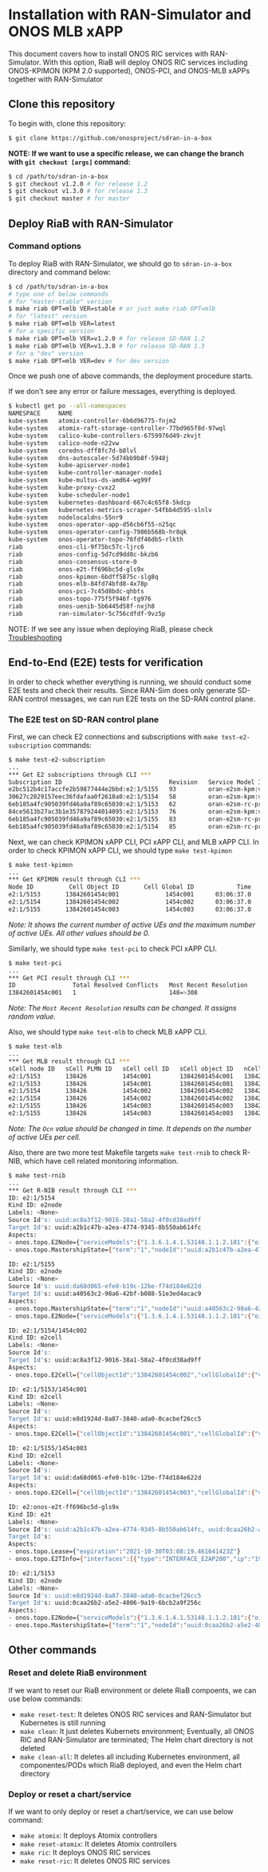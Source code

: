 <!--
SPDX-FileCopyrightText: 2019-present Open Networking Foundation <info@opennetworking.org>

SPDX-License-Identifier: Apache-2.0
-->

# Installation with RAN-Simulator and ONOS MLB xAPP
This document covers how to install ONOS RIC services with RAN-Simulator.
With this option, RiaB will deploy ONOS RIC services including ONOS-KPIMON (KPM 2.0 supported), ONOS-PCI, and ONOS-MLB xAPPs together with RAN-Simulator

## Clone this repository
To begin with, clone this repository:
```bash
$ git clone https://github.com/onosproject/sdran-in-a-box
```
**NOTE: If we want to use a specific release, we can change the branch with `git checkout [args]` command:**
```bash
$ cd /path/to/sdran-in-a-box
$ git checkout v1.2.0 # for release 1.2
$ git checkout v1.3.0 # for release 1.3
$ git checkout master # for master
```

## Deploy RiaB with RAN-Simulator
### Command options
To deploy RiaB with RAN-Simulator, we should go to `sdran-in-a-box` directory and command below:
```bash
$ cd /path/to/sdran-in-a-box
# type one of below commands
# for "master-stable" version
$ make riab OPT=mlb VER=stable # or just make riab OPT=mlb
# for "latest" version
$ make riab OPT=mlb VER=latest
# for a specific version
$ make riab OPT=mlb VER=v1.2.0 # for release SD-RAN 1.2
$ make riab OPT=mlb VER=v1.3.0 # for release SD-RAN 1.3
# for a "dev" version
$ make riab OPT=mlb VER=dev # for dev version
```

Once we push one of above commands, the deployment procedure starts.

If we don't see any error or failure messages, everything is deployed.
```bash
$ kubectl get po --all-namespaces
NAMESPACE     NAME                                                     READY   STATUS    RESTARTS   AGE
kube-system   atomix-controller-6b6d96775-fnjm2                        1/1     Running   0          43m
kube-system   atomix-raft-storage-controller-77bd965f8d-97wql          1/1     Running   0          43m
kube-system   calico-kube-controllers-6759976d49-zkvjt                 1/1     Running   0          3d7h
kube-system   calico-node-n22vw                                        1/1     Running   0          3d7h
kube-system   coredns-dff8fc7d-b8lvl                                   1/1     Running   0          3d7h
kube-system   dns-autoscaler-5d74bb9b8f-5948j                          1/1     Running   0          3d7h
kube-system   kube-apiserver-node1                                     1/1     Running   0          3d8h
kube-system   kube-controller-manager-node1                            1/1     Running   0          3d8h
kube-system   kube-multus-ds-amd64-wg99f                               1/1     Running   0          3d7h
kube-system   kube-proxy-cvxz2                                         1/1     Running   1          3d8h
kube-system   kube-scheduler-node1                                     1/1     Running   0          3d8h
kube-system   kubernetes-dashboard-667c4c65f8-5kdcp                    1/1     Running   0          3d7h
kube-system   kubernetes-metrics-scraper-54fbb4d595-slnlv              1/1     Running   0          3d7h
kube-system   nodelocaldns-55nr9                                       1/1     Running   0          3d7h
kube-system   onos-operator-app-d56cb6f55-n25qc                        1/1     Running   0          43m
kube-system   onos-operator-config-7986b568b-hr8qk                     1/1     Running   0          43m
kube-system   onos-operator-topo-76fdf46db5-rlkth                      1/1     Running   0          43m
riab          onos-cli-9f75bc57c-ljrc6                                 1/1     Running   0          52s
riab          onos-config-5d7cd9dd8c-bkzb6                             3/4     Running   0          52s
riab          onos-consensus-store-0                                   1/1     Running   0          52s
riab          onos-e2t-ff696bc5d-gls9x                                 3/3     Running   0          52s
riab          onos-kpimon-6bdff5875c-slg8q                             2/2     Running   0          52s
riab          onos-mlb-84fd74bfd8-4x78p                                2/2     Running   0          52s
riab          onos-pci-7c45d8bdc-qhbts                                 2/2     Running   0          52s
riab          onos-topo-775f5f946f-tg976                               3/3     Running   0          52s
riab          onos-uenib-5b6445d58f-nxjh8                              3/3     Running   0          52s
riab          ran-simulator-5c756cdfdf-9vz5p                           1/1     Running   0          52s
```

NOTE: If we see any issue when deploying RiaB, please check [Troubleshooting](./troubleshooting.md)

## End-to-End (E2E) tests for verification
In order to check whether everything is running, we should conduct some E2E tests and check their results.
Since RAN-Sim does only generate SD-RAN control messages, we can run E2E tests on the SD-RAN control plane.

### The E2E test on SD-RAN control plane
First, we can check E2 connections and subscriptions with `make test-e2-subscription` commands:
```bash
$ make test-e2-subscription
...
*** Get E2 subscriptions through CLI ***
Subscription ID                              Revision   Service Model ID      E2 NodeID   Encoding   Phase               State
e2bc512b4c17accfe2b59877444e2bbd:e2:1/5155   93         oran-e2sm-kpm:v2      e2:1/5155   ASN1_PER   SUBSCRIPTION_OPEN   SUBSCRIPTION_COMPLETE
30627c2029157eec36fdafaa0f2618a0:e2:1/5154   58         oran-e2sm-kpm:v2      e2:1/5154   ASN1_PER   SUBSCRIPTION_OPEN   SUBSCRIPTION_COMPLETE
6eb185a4fc905039fd46a9af89c65030:e2:1/5153   62         oran-e2sm-rc-pre:v2   e2:1/5153   ASN1_PER   SUBSCRIPTION_OPEN   SUBSCRIPTION_COMPLETE
84ce5613b27ac3b1e357879244014095:e2:1/5153   76         oran-e2sm-kpm:v2      e2:1/5153   ASN1_PER   SUBSCRIPTION_OPEN   SUBSCRIPTION_COMPLETE
6eb185a4fc905039fd46a9af89c65030:e2:1/5155   83         oran-e2sm-rc-pre:v2   e2:1/5155   ASN1_PER   SUBSCRIPTION_OPEN   SUBSCRIPTION_COMPLETE
6eb185a4fc905039fd46a9af89c65030:e2:1/5154   85         oran-e2sm-rc-pre:v2   e2:1/5154   ASN1_PER   SUBSCRIPTION_OPEN   SUBSCRIPTION_COMPLETE
```

Next, we can check KPIMON xAPP CLI, PCI xAPP CLI, and MLB xAPP CLI.
In order to check KPIMON xAPP CLI, we should type `make test-kpimon`
```bash
$ make test-kpimon
...
*** Get KPIMON result through CLI ***
Node ID          Cell Object ID       Cell Global ID            Time    RRC.Conn.Avg    RRC.Conn.Max    RRC.ConnEstabAtt.Sum    RRC.ConnEstabSucc.Sum    RRC.ConnReEstabAtt.HOFail    RRC.ConnReEstabAtt.Other    RRC.ConnReEstabAtt.Sum    RRC.ConnReEstabAtt.reconfigFail
e2:1/5153       13842601454c001             1454c001      03:06:37.0               2               5                       0                        0                            0                           0                         0                                  0
e2:1/5154       13842601454c002             1454c002      03:06:37.0               6               6                       0                        0                            0                           0                         0                                  0
e2:1/5155       13842601454c003             1454c003      03:06:37.0               2               3                       0                        0                            0                           0                         0                                  0
```

*Note: It shows the current number of active UEs and the maximum number of active UEs. All other values should be 0.*

Similarly, we should type `make test-pci` to check PCI xAPP CLI.
```bash
$ make test-pci
...
*** Get PCI result through CLI ***
ID                Total Resolved Conflicts   Most Recent Resolution
13842601454c001   1                          148=>308
```

*Note: The `Most Recent Resolution` results can be changed. It assigns random value.*

Also, we should type `make test-mlb` to check MLB xAPP CLI.
```bash
$ make test-mlb
...
*** Get MLB result through CLI ***
sCell node ID   sCell PLMN ID   sCell cell ID   sCell object ID   nCell PLMN ID   nCell cell ID   Ocn [dB]
e2:1/5153       138426          1454c001        13842601454c001   138426          1454c002        0
e2:1/5153       138426          1454c001        13842601454c001   138426          1454c003        0
e2:1/5154       138426          1454c002        13842601454c002   138426          1454c001        0
e2:1/5154       138426          1454c002        13842601454c002   138426          1454c003        0
e2:1/5155       138426          1454c003        13842601454c003   138426          1454c001        0
e2:1/5155       138426          1454c003        13842601454c003   138426          1454c002        0
```

*Note: The `Ocn` value should be changed in time. It depends on the number of active UEs per cell.*

Also, there are two more test Makefile targets `make test-rnib` to check R-NIB, which have cell related monitoring information.
```bash
$ make test-rnib
...
*** Get R-NIB result through CLI ***
ID: e2:1/5154
Kind ID: e2node
Labels: <None>
Source Id's: uuid:ac8a3f12-9016-38a1-58a2-4f0cd38ad9ff
Target Id's: uuid:a2b1c47b-a2ea-4774-9345-8b550ab614fc
Aspects:
- onos.topo.E2Node={"serviceModels":{"1.3.6.1.4.1.53148.1.1.2.101":{"oid":"1.3.6.1.4.1.53148.1.1.2.101","name":"ORAN-E2SM-MHO","ranFunctions":[{"@type":"type.googleapis.com/onos.topo.MHORanFunction","reportStyles":[{"name":"PCI and NRT update for eNB","type":1}]}],"ranFunctionIDs":[5]},"1.3.6.1.4.1.53148.1.1.2.102":{"oid":"1.3.6.1.4.1.53148.1.1.2.102"},"1.3.6.1.4.1.53148.1.2.2.100":{"oid":"1.3.6.1.4.1.53148.1.2.2.100","name":"ORAN-E2SM-RC-PRE","ranFunctions":[{"@type":"type.googleapis.com/onos.topo.RCRanFunction","reportStyles":[{"name":"PCI and NRT update for eNB","type":1}]}],"ranFunctionIDs":[3]},"1.3.6.1.4.1.53148.1.2.2.2":{"oid":"1.3.6.1.4.1.53148.1.2.2.2","name":"ORAN-E2SM-KPM","ranFunctions":[{"@type":"type.googleapis.com/onos.topo.KPMRanFunction","reportStyles":[{"name":"Periodic Report","type":1,"measurements":[{"id":"value:1","name":"RRC.ConnEstabAtt.Sum"},{"id":"value:2","name":"RRC.ConnEstabSucc.Sum"},{"id":"value:3","name":"RRC.ConnReEstabAtt.Sum"},{"id":"value:4","name":"RRC.ConnReEstabAtt.reconfigFail"},{"id":"value:5","name":"RRC.ConnReEstabAtt.HOFail"},{"id":"value:6","name":"RRC.ConnReEstabAtt.Other"},{"id":"value:7","name":"RRC.Conn.Avg"},{"id":"value:8","name":"RRC.Conn.Max"}]}]}],"ranFunctionIDs":[4]}}}
- onos.topo.MastershipState={"term":"1","nodeId":"uuid:a2b1c47b-a2ea-4774-9345-8b550ab614fc"}

ID: e2:1/5155
Kind ID: e2node
Labels: <None>
Source Id's: uuid:da68d065-efe0-b19c-12be-f74d184e622d
Target Id's: uuid:a40563c2-98a6-42bf-b088-51e3ed4acac9
Aspects:
- onos.topo.MastershipState={"term":"1","nodeId":"uuid:a40563c2-98a6-42bf-b088-51e3ed4acac9"}
- onos.topo.E2Node={"serviceModels":{"1.3.6.1.4.1.53148.1.1.2.101":{"oid":"1.3.6.1.4.1.53148.1.1.2.101","name":"ORAN-E2SM-MHO","ranFunctions":[{"@type":"type.googleapis.com/onos.topo.MHORanFunction","reportStyles":[{"name":"PCI and NRT update for eNB","type":1}]}],"ranFunctionIDs":[5]},"1.3.6.1.4.1.53148.1.1.2.102":{"oid":"1.3.6.1.4.1.53148.1.1.2.102"},"1.3.6.1.4.1.53148.1.2.2.100":{"oid":"1.3.6.1.4.1.53148.1.2.2.100","name":"ORAN-E2SM-RC-PRE","ranFunctions":[{"@type":"type.googleapis.com/onos.topo.RCRanFunction","reportStyles":[{"name":"PCI and NRT update for eNB","type":1}]}],"ranFunctionIDs":[3]},"1.3.6.1.4.1.53148.1.2.2.2":{"oid":"1.3.6.1.4.1.53148.1.2.2.2","name":"ORAN-E2SM-KPM","ranFunctions":[{"@type":"type.googleapis.com/onos.topo.KPMRanFunction","reportStyles":[{"name":"Periodic Report","type":1,"measurements":[{"id":"value:1","name":"RRC.ConnEstabAtt.Sum"},{"id":"value:2","name":"RRC.ConnEstabSucc.Sum"},{"id":"value:3","name":"RRC.ConnReEstabAtt.Sum"},{"id":"value:4","name":"RRC.ConnReEstabAtt.reconfigFail"},{"id":"value:5","name":"RRC.ConnReEstabAtt.HOFail"},{"id":"value:6","name":"RRC.ConnReEstabAtt.Other"},{"id":"value:7","name":"RRC.Conn.Avg"},{"id":"value:8","name":"RRC.Conn.Max"}]}]}],"ranFunctionIDs":[4]}}}

ID: e2:1/5154/1454c002
Kind ID: e2cell
Labels: <None>
Source Id's:
Target Id's: uuid:ac8a3f12-9016-38a1-58a2-4f0cd38ad9ff
Aspects:
- onos.topo.E2Cell={"cellObjectId":"13842601454c002","cellGlobalId":{"value":"1454c002"},"pci":218,"kpiReports":{"RRC.Conn.Avg":5,"RRC.Conn.Max":6,"RRC.ConnEstabAtt.Sum":0,"RRC.ConnEstabSucc.Sum":0,"RRC.ConnReEstabAtt.HOFail":0,"RRC.ConnReEstabAtt.Other":0,"RRC.ConnReEstabAtt.Sum":0,"RRC.ConnReEstabAtt.reconfigFail":0},"neighborCellIds":[{"cellGlobalId":{"value":"1454c001"},"plmnId":"138426"},{"cellGlobalId":{"value":"1454c003"},"plmnId":"138426"}]}

ID: e2:1/5153/1454c001
Kind ID: e2cell
Labels: <None>
Source Id's:
Target Id's: uuid:e8d1924d-8a87-3840-ada0-0cacbef26cc5
Aspects:
- onos.topo.E2Cell={"cellObjectId":"13842601454c001","cellGlobalId":{"value":"1454c001"},"pci":308,"kpiReports":{"RRC.Conn.Avg":2,"RRC.Conn.Max":5,"RRC.ConnEstabAtt.Sum":0,"RRC.ConnEstabSucc.Sum":0,"RRC.ConnReEstabAtt.HOFail":0,"RRC.ConnReEstabAtt.Other":0,"RRC.ConnReEstabAtt.Sum":0,"RRC.ConnReEstabAtt.reconfigFail":0},"neighborCellIds":[{"cellGlobalId":{"value":"1454c003"},"plmnId":"138426"},{"cellGlobalId":{"value":"1454c002"},"plmnId":"138426"}]}

ID: e2:1/5155/1454c003
Kind ID: e2cell
Labels: <None>
Source Id's:
Target Id's: uuid:da68d065-efe0-b19c-12be-f74d184e622d
Aspects:
- onos.topo.E2Cell={"cellObjectId":"13842601454c003","cellGlobalId":{"value":"1454c003"},"pci":148,"kpiReports":{"RRC.Conn.Avg":3,"RRC.Conn.Max":3,"RRC.ConnEstabAtt.Sum":0,"RRC.ConnEstabSucc.Sum":0,"RRC.ConnReEstabAtt.HOFail":0,"RRC.ConnReEstabAtt.Other":0,"RRC.ConnReEstabAtt.Sum":0,"RRC.ConnReEstabAtt.reconfigFail":0},"neighborCellIds":[{"cellGlobalId":{"value":"1454c001"},"plmnId":"138426"},{"cellGlobalId":{"value":"1454c002"},"plmnId":"138426"}]}

ID: e2:onos-e2t-ff696bc5d-gls9x
Kind ID: e2t
Labels: <None>
Source Id's: uuid:a2b1c47b-a2ea-4774-9345-8b550ab614fc, uuid:0caa26b2-a5e2-4006-9a19-6bcb2a9f256c, uuid:a40563c2-98a6-42bf-b088-51e3ed4acac9
Target Id's:
Aspects:
- onos.topo.Lease={"expiration":"2021-10-30T03:08:19.461641423Z"}
- onos.topo.E2TInfo={"interfaces":[{"type":"INTERFACE_E2AP200","ip":"192.168.84.139","port":36421},{"type":"INTERFACE_E2T","ip":"192.168.84.139","port":5150}]}

ID: e2:1/5153
Kind ID: e2node
Labels: <None>
Source Id's: uuid:e8d1924d-8a87-3840-ada0-0cacbef26cc5
Target Id's: uuid:0caa26b2-a5e2-4006-9a19-6bcb2a9f256c
Aspects:
- onos.topo.E2Node={"serviceModels":{"1.3.6.1.4.1.53148.1.1.2.101":{"oid":"1.3.6.1.4.1.53148.1.1.2.101","name":"ORAN-E2SM-MHO","ranFunctions":[{"@type":"type.googleapis.com/onos.topo.MHORanFunction","reportStyles":[{"name":"PCI and NRT update for eNB","type":1}]}],"ranFunctionIDs":[5]},"1.3.6.1.4.1.53148.1.1.2.102":{"oid":"1.3.6.1.4.1.53148.1.1.2.102"},"1.3.6.1.4.1.53148.1.2.2.100":{"oid":"1.3.6.1.4.1.53148.1.2.2.100","name":"ORAN-E2SM-RC-PRE","ranFunctions":[{"@type":"type.googleapis.com/onos.topo.RCRanFunction","reportStyles":[{"name":"PCI and NRT update for eNB","type":1}]}],"ranFunctionIDs":[3]},"1.3.6.1.4.1.53148.1.2.2.2":{"oid":"1.3.6.1.4.1.53148.1.2.2.2","name":"ORAN-E2SM-KPM","ranFunctions":[{"@type":"type.googleapis.com/onos.topo.KPMRanFunction","reportStyles":[{"name":"Periodic Report","type":1,"measurements":[{"id":"value:1","name":"RRC.ConnEstabAtt.Sum"},{"id":"value:2","name":"RRC.ConnEstabSucc.Sum"},{"id":"value:3","name":"RRC.ConnReEstabAtt.Sum"},{"id":"value:4","name":"RRC.ConnReEstabAtt.reconfigFail"},{"id":"value:5","name":"RRC.ConnReEstabAtt.HOFail"},{"id":"value:6","name":"RRC.ConnReEstabAtt.Other"},{"id":"value:7","name":"RRC.Conn.Avg"},{"id":"value:8","name":"RRC.Conn.Max"}]}]}],"ranFunctionIDs":[4]}}}
- onos.topo.MastershipState={"term":"1","nodeId":"uuid:0caa26b2-a5e2-4006-9a19-6bcb2a9f256c"}
```

## Other commands
### Reset and delete RiaB environment
If we want to reset our RiaB environment or delete RiaB compoents, we can use below commands:
* `make reset-test`: It deletes ONOS RIC services and RAN-Simulator but Kubernetes is still running
* `make clean`: It just deletes Kubernets environment; Eventually, all ONOS RIC and RAN-Simulator are terminated; The Helm chart directory is not deleted
* `make clean-all`: It deletes all including Kubernetes environment, all componentes/PODs which RiaB deployed, and even the Helm chart directory

### Deploy or reset a chart/service
If we want to only deploy or reset a chart/service, we can use below command:
* `make atomix`: It deploys Atomix controllers
* `make reset-atomix`: It deletes Atomix controllers
* `make ric`: It deploys ONOS RIC services
* `make reset-ric`: It deletes ONOS RIC services